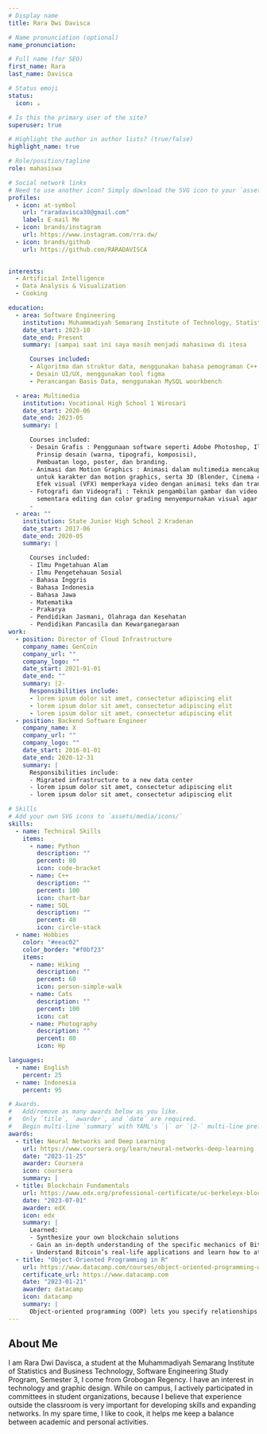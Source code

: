 ```yaml
---
# Display name
title: Rara Dwi Davisca

# Name pronunciation (optional)
name_pronunciation:

# Full name (for SEO)
first_name: Rara
last_name: Davisca

# Status emoji
status:
  icon: ☕️

# Is this the primary user of the site?
superuser: true

# Highlight the author in author lists? (true/false)
highlight_name: true

# Role/position/tagline
role: mahasiswa

# Social network links
# Need to use another icon? Simply download the SVG icon to your `assets/media/icons/` folder.
profiles:
  - icon: at-symbol
    url: "raradavisca30@gmail.com"
    label: E-mail Me
  - icon: brands/instagram
    url: https://www.instagram.com/rra.dw/
  - icon: brands/github
    url: https://github.com/RARADAVISCA
  

interests:
  - Artificial Intelligence
  - Data Analysis & Visualization
  - Cooking

education:
  - area: Software Engineering
    institution: Muhammadiyah Semarang Institute of Technology, Statistics and Business
    date_start: 2023-10
    date_end: Present
    summary: |sampai saat ini saya masih menjadi mahasiswa di itesa

      Courses included:
      - Algoritma dan struktur data, menggunakan bahasa pemograman C++ & C
      - Desain UI/UX, menggunakan tool figma
      - Perancangan Basis Data, menggunakan MySQL woorkbench

  - area: Multimedia
    institution: Vocational High School 1 Wirosari
    date_start: 2020-06
    date_end: 2023-05
    summary: |

      Courses included:
      - Desain Grafis : Penggunaan software seperti Adobe Photoshop, Illustrator dan CorelDRAW,
        Prinsip desain (warna, tipografi, komposisi),
        Pembuatan logo, poster, dan branding.
      - Animasi dan Motion Graphics : Animasi dalam multimedia mencakup 2D (Adobe Animate, After Effects)
        untuk karakter dan motion graphics, serta 3D (Blender, Cinema 4D, Maya) untuk objek dan lingkungan realistis. 
        Efek visual (VFX) memperkaya video dengan animasi teks dan transisi sinematik, menjadikannya elemen penting dalam industri kreatif. 
      - Fotografi dan Videografi : Teknik pengambilan gambar dan video mengandalkan penggunaan kamera dan pencahayaan yang tepat,
        sementara editing dan color grading menyempurnakan visual agar lebih estetis dan profesional. 
      - 
  - area: ""
    institution: State Junior High School 2 Kradenan
    date_start: 2017-06
    date_end: 2020-05
    summary: |

      Courses included:
      - Ilmu Pngetahuan Alam
      - Ilmu Pengetehauan Sosial
      - Bahasa Inggris
      - Bahasa Indonesia
      - Bahasa Jawa
      - Matematika
      - Prakarya
      - Pendidikan Jasmani, Olahraga dan Kesehatan
      - Pendidikan Pancasila dan Kewarganegaraan
work:
  - position: Director of Cloud Infrastructure
    company_name: GenCoin
    company_url: ""
    company_logo: ""
    date_start: 2021-01-01
    date_end: ""
    summary: |2-
      Responsibilities include:
      - lorem ipsum dolor sit amet, consectetur adipiscing elit
      - lorem ipsum dolor sit amet, consectetur adipiscing elit
      - lorem ipsum dolor sit amet, consectetur adipiscing elit
  - position: Backend Software Engineer
    company_name: X
    company_url: ""
    company_logo: ""
    date_start: 2016-01-01
    date_end: 2020-12-31
    summary: |
      Responsibilities include:
      - Migrated infrastructure to a new data center
      - lorem ipsum dolor sit amet, consectetur adipiscing elit
      - lorem ipsum dolor sit amet, consectetur adipiscing elit

# Skills
# Add your own SVG icons to `assets/media/icons/`
skills:
  - name: Technical Skills
    items:
      - name: Python
        description: ""
        percent: 80
        icon: code-bracket
      - name: C++
        description: ""
        percent: 100
        icon: chart-bar
      - name: SQL
        description: ""
        percent: 40
        icon: circle-stack
  - name: Hobbies
    color: "#eeac02"
    color_border: "#f0bf23"
    items:
      - name: Hiking
        description: ""
        percent: 60
        icon: person-simple-walk
      - name: Cats
        description: ""
        percent: 100
        icon: cat
      - name: Photography
        description: ""
        percent: 80
        icon: Hp

languages:
  - name: English
    percent: 25
  - name: Indonesia
    percent: 95

# Awards.
#   Add/remove as many awards below as you like.
#   Only `title`, `awarder`, and `date` are required.
#   Begin multi-line `summary` with YAML's `|` or `|2-` multi-line prefix and indent 2 spaces below.
awards:
  - title: Neural Networks and Deep Learning
    url: https://www.coursera.org/learn/neural-networks-deep-learning
    date: "2023-11-25"
    awarder: Coursera
    icon: coursera
    summary: |
  - title: Blockchain Fundamentals
    url: https://www.edx.org/professional-certificate/uc-berkeleyx-blockchain-fundamentals
    date: "2023-07-01"
    awarder: edX
    icon: edx
    summary: |
      Learned:
      - Synthesize your own blockchain solutions
      - Gain an in-depth understanding of the specific mechanics of Bitcoin
      - Understand Bitcoin’s real-life applications and learn how to attack and destroy Bitcoin, Ethereum, smart contracts and Dapps, and alternatives to Bitcoin’s Proof-of-Work consensus algorithm
  - title: "Object-Oriented Programming in R"
    url: https://www.datacamp.com/courses/object-oriented-programming-with-s3-and-r6-in-r
    certificate_url: https://www.datacamp.com
    date: "2023-01-21"
    awarder: datacamp
    icon: datacamp
    summary: |
      Object-oriented programming (OOP) lets you specify relationships between functions and the objects that they can act on, helping youss manage complexity in your code. This is an intermediate level course, providing an introduction to OOP, using the S3 and R6 systems. S3 is a great day-to-day R programming tool that simplifies some of the functions that you write. R6 is especially useful for industry-specific analyses, working with web APIs, and building GUIs.
---
```


## About Me

I am Rara Dwi Davisca, a student at the Muhammadiyah Semarang Institute of Statistics and Business Technology, Software Engineering Study Program, Semester 3, I come from Grobogan Regency. I have an interest in technology and graphic design.
While on campus, I actively participated in committees in student organizations, because I believe that experience outside the classroom is very important for developing skills and expanding networks. In my spare time, I like to cook, it helps me keep a balance between academic and personal activities.
